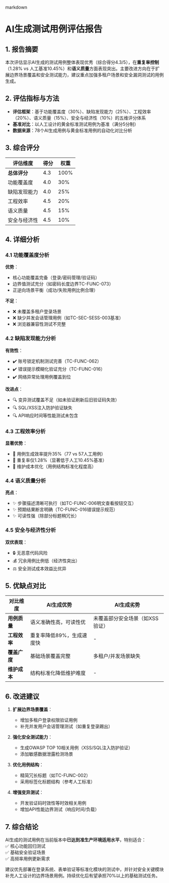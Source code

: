 markdown
# AI生成测试用例评估报告

## 1. 报告摘要
本次评估显示AI生成的测试用例整体表现优秀（综合得分4.3/5），在**重复率控制**（1.28% vs 人工基准10.45%）和**语义质量**方面表现突出。主要改进方向在于扩展边界场景覆盖和安全测试能力，建议重点加强多租户场景和安全漏洞测试的用例生成。

## 2. 评估指标与方法
- **评估框架**：基于功能覆盖度（30%）、缺陷发现能力（25%）、工程效率（20%）、语义质量（15%）、安全与经济性（10%）的五维评分体系
- **基准对比**：以人工设计的黄金标准测试用例为基准（满分5分制）
- **数据来源**：78个AI生成用例与黄金标准用例的自动化对比分析

## 3. 综合评分
| 评估维度 | 得分 | 权重 |
|----------|------|------|
| **总体评分** | 4.3 | 100% |
| 功能覆盖度 | 4.0 | 30% |
| 缺陷发现能力 | 4.0 | 25% |
| 工程效率 | 4.5 | 20% |
| 语义质量 | 4.5 | 15% |
| 安全与经济性 | 4.5 | 10% |

## 4. 详细分析
### 4.1 功能覆盖度分析
**优势**：
- 核心功能覆盖完备（登录/密码管理/验证码）
- 边界值测试充分（如密码长度边界TC-FUNC-073）
- 正逆向场景平衡（成功/失败用例比例合理）

**不足**：
- ❌ 未覆盖多租户登录场景
- ❌ 缺少并发会话管理用例（如TC-SEC-SESS-003基准）
- ❌ 浏览器兼容性测试不完整

### 4.2 缺陷发现能力分析
**有效性**：
- ✔️ 账号锁定机制测试完善（TC-FUNC-062）
- ✔️ 错误提示模糊化验证充分（TC-FUNC-016）
- ✔️ 网络异常处理用例覆盖到位

**改进点**：
- 🔍 变异测试覆盖不足（如未验证刷新后旧验证码失效）
- 🔍 SQL/XSS注入防护验证缺失
- 🔍 API响应时间等性能测试未包含

### 4.3 工程效率分析
**显著优势**：
- 🚀 用例生成效率提升35%（77 vs 57人工用例）
- 🚀 重复率仅1.28%（显著低于人工10.45%基准）
- 🚀 维护成本优化（用例结构标准化程度高）

### 4.4 语义质量分析
**亮点**：
- ✨ 步骤描述清晰可执行（如TC-FUNC-006明文查看按钮交互）
- ✨ 预期结果断言明确（TC-FUNC-016错误提示规范）
- ✨ 可读性强（除部分标题稍冗长）

### 4.5 安全与经济性分析
**双优表现**：
- 🔒 无恶意代码风险
- 💰 冗余用例比例低（经济性突出）
- ⚖️ 安全测试成本效益比优异

## 5. 优缺点对比
| **对比维度** | AI生成优势 | AI生成劣势 |
|--------------|------------|------------|
| **用例质量** | 语义准确性高，可读性优 | 未覆盖部分安全场景（如XSS验证） |
| **工程效率** | 重复率降低89%，生成速度快 | - |
| **覆盖广度** | 基础场景覆盖完整 | 多租户/并发场景缺失 |
| **维护成本** | 结构标准化降低维护难度 | - |

## 6. 改进建议
1. **扩展边界场景覆盖**：
   - 增加多租户登录权限验证用例
   - 补充并发用户会话管理测试（如重复登录踢出）

2. **强化安全测试能力**：
   - 生成OWASP TOP 10相关用例（XSS/SQL注入防护验证）
   - 添加敏感数据泄露检测场景

3. **优化用例结构**：
   - 精简冗长标题（如TC-FUNC-002）
   - 采用标签化标题结构（参考人工标准）

4. **增强变异测试**：
   - 开发验证码时效性等时效相关用例
   - 增加API性能边界测试（响应时间/负载）

## 7. 综合结论
AI生成的测试用例在当前版本中**已达到准生产环境适用水平**，特别适合：  
✅ 核心功能回归测试  
✅ 基础安全验证场景  
✅ 高频率用例更新需求  

建议优先部署在登录系统、表单验证等标准化模块的测试中，并针对安全关键模块补充人工设计的边界场景用例。持续优化后有望承担70%以上的基础测试任务。